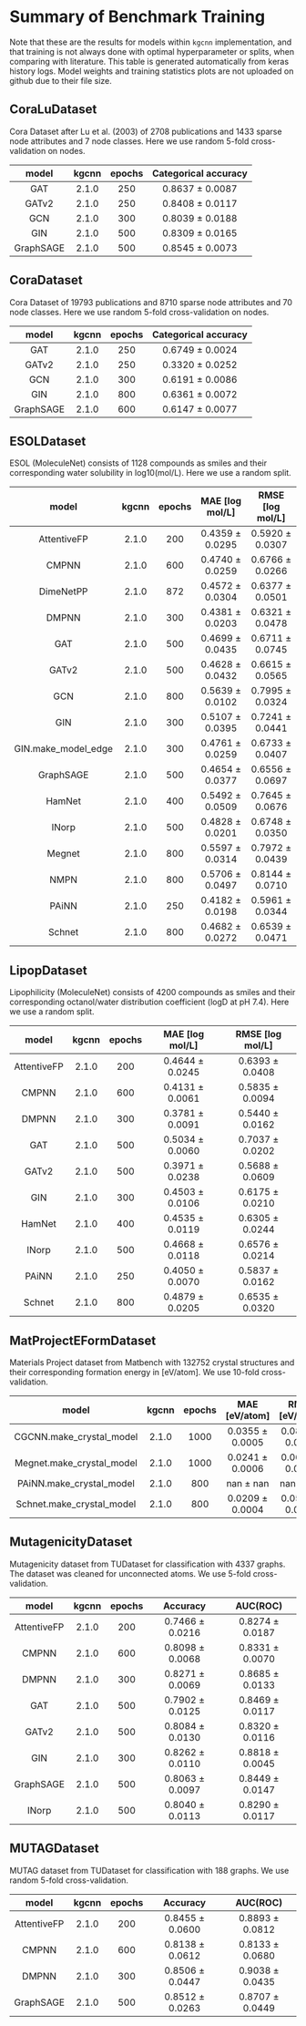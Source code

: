 # Summary of Benchmark Training

Note that these are the results for models within `kgcnn` implementation, and that training is not always done with optimal hyperparameter or splits, when comparing with literature.
This table is generated automatically from keras history logs.
Model weights and training statistics plots are not uploaded on github due to their file size.

## CoraLuDataset

Cora Dataset after Lu et al. (2003) of 2708 publications and 1433 sparse node attributes and 7 node classes. Here we use random 5-fold cross-validation  on nodes.

| model | kgcnn | epochs | Categorical accuracy | 
| :---: | :---: | :---: | :---: | 
| GAT | 2.1.0 | 250 | 0.8637 &pm; 0.0087  | 
| GATv2 | 2.1.0 | 250 | 0.8408 &pm; 0.0117  | 
| GCN | 2.1.0 | 300 | 0.8039 &pm; 0.0188  | 
| GIN | 2.1.0 | 500 | 0.8309 &pm; 0.0165  | 
| GraphSAGE | 2.1.0 | 500 | 0.8545 &pm; 0.0073  | 

## CoraDataset

Cora Dataset of 19793 publications and 8710 sparse node attributes and 70 node classes. Here we use random 5-fold cross-validation on nodes.

| model | kgcnn | epochs | Categorical accuracy | 
| :---: | :---: | :---: | :---: | 
| GAT | 2.1.0 | 250 | 0.6749 &pm; 0.0024  | 
| GATv2 | 2.1.0 | 250 | 0.3320 &pm; 0.0252  | 
| GCN | 2.1.0 | 300 | 0.6191 &pm; 0.0086  | 
| GIN | 2.1.0 | 800 | 0.6361 &pm; 0.0072  | 
| GraphSAGE | 2.1.0 | 600 | 0.6147 &pm; 0.0077  | 

## ESOLDataset

ESOL (MoleculeNet) consists of 1128 compounds as smiles and their corresponding water solubility in log10(mol/L). Here we use a random split.

| model | kgcnn | epochs | MAE [log mol/L] | RMSE [log mol/L] | 
| :---: | :---: | :---: | :---: | :---: | 
| AttentiveFP | 2.1.0 | 200 | 0.4359 &pm; 0.0295  | 0.5920 &pm; 0.0307  | 
| CMPNN | 2.1.0 | 600 | 0.4740 &pm; 0.0259  | 0.6766 &pm; 0.0266  | 
| DimeNetPP | 2.1.0 | 872 | 0.4572 &pm; 0.0304  | 0.6377 &pm; 0.0501  | 
| DMPNN | 2.1.0 | 300 | 0.4381 &pm; 0.0203  | 0.6321 &pm; 0.0478  | 
| GAT | 2.1.0 | 500 | 0.4699 &pm; 0.0435  | 0.6711 &pm; 0.0745  | 
| GATv2 | 2.1.0 | 500 | 0.4628 &pm; 0.0432  | 0.6615 &pm; 0.0565  | 
| GCN | 2.1.0 | 800 | 0.5639 &pm; 0.0102  | 0.7995 &pm; 0.0324  | 
| GIN | 2.1.0 | 300 | 0.5107 &pm; 0.0395  | 0.7241 &pm; 0.0441  | 
| GIN.make_model_edge | 2.1.0 | 300 | 0.4761 &pm; 0.0259  | 0.6733 &pm; 0.0407  | 
| GraphSAGE | 2.1.0 | 500 | 0.4654 &pm; 0.0377  | 0.6556 &pm; 0.0697  | 
| HamNet | 2.1.0 | 400 | 0.5492 &pm; 0.0509  | 0.7645 &pm; 0.0676  | 
| INorp | 2.1.0 | 500 | 0.4828 &pm; 0.0201  | 0.6748 &pm; 0.0350  | 
| Megnet | 2.1.0 | 800 | 0.5597 &pm; 0.0314  | 0.7972 &pm; 0.0439  | 
| NMPN | 2.1.0 | 800 | 0.5706 &pm; 0.0497  | 0.8144 &pm; 0.0710  | 
| PAiNN | 2.1.0 | 250 | 0.4182 &pm; 0.0198  | 0.5961 &pm; 0.0344  | 
| Schnet | 2.1.0 | 800 | 0.4682 &pm; 0.0272  | 0.6539 &pm; 0.0471  | 

## LipopDataset

Lipophilicity (MoleculeNet) consists of 4200 compounds as smiles and their corresponding octanol/water distribution coefficient (logD at pH 7.4). Here we use a random split.

| model | kgcnn | epochs | MAE [log mol/L] | RMSE [log mol/L] | 
| :---: | :---: | :---: | :---: | :---: | 
| AttentiveFP | 2.1.0 | 200 | 0.4644 &pm; 0.0245  | 0.6393 &pm; 0.0408  | 
| CMPNN | 2.1.0 | 600 | 0.4131 &pm; 0.0061  | 0.5835 &pm; 0.0094  | 
| DMPNN | 2.1.0 | 300 | 0.3781 &pm; 0.0091  | 0.5440 &pm; 0.0162  | 
| GAT | 2.1.0 | 500 | 0.5034 &pm; 0.0060  | 0.7037 &pm; 0.0202  | 
| GATv2 | 2.1.0 | 500 | 0.3971 &pm; 0.0238  | 0.5688 &pm; 0.0609  | 
| GIN | 2.1.0 | 300 | 0.4503 &pm; 0.0106  | 0.6175 &pm; 0.0210  | 
| HamNet | 2.1.0 | 400 | 0.4535 &pm; 0.0119  | 0.6305 &pm; 0.0244  | 
| INorp | 2.1.0 | 500 | 0.4668 &pm; 0.0118  | 0.6576 &pm; 0.0214  | 
| PAiNN | 2.1.0 | 250 | 0.4050 &pm; 0.0070  | 0.5837 &pm; 0.0162  | 
| Schnet | 2.1.0 | 800 | 0.4879 &pm; 0.0205  | 0.6535 &pm; 0.0320  | 

## MatProjectEFormDataset

Materials Project dataset from Matbench with 132752 crystal structures and their corresponding formation energy in [eV/atom]. We use 10-fold cross-validation.

| model | kgcnn | epochs | MAE [eV/atom] | RMSE [eV/atom] | 
| :---: | :---: | :---: | :---: | :---: | 
| CGCNN.make_crystal_model | 2.1.0 | 1000 | 0.0355 &pm; 0.0005  | 0.0851 &pm; 0.0035  | 
| Megnet.make_crystal_model | 2.1.0 | 1000 | 0.0241 &pm; 0.0006  | 0.0642 &pm; 0.0025  | 
| PAiNN.make_crystal_model | 2.1.0 | 800 | nan &pm; nan  | nan &pm; nan  | 
| Schnet.make_crystal_model | 2.1.0 | 800 | 0.0209 &pm; 0.0004  | 0.0514 &pm; 0.0028  | 

## MutagenicityDataset

Mutagenicity dataset from TUDataset for classification with 4337 graphs. The dataset was cleaned for unconnected atoms. We use 5-fold cross-validation.

| model | kgcnn | epochs | Accuracy | AUC(ROC) | 
| :---: | :---: | :---: | :---: | :---: | 
| AttentiveFP | 2.1.0 | 200 | 0.7466 &pm; 0.0216  | 0.8274 &pm; 0.0187  | 
| CMPNN | 2.1.0 | 600 | 0.8098 &pm; 0.0068  | 0.8331 &pm; 0.0070  | 
| DMPNN | 2.1.0 | 300 | 0.8271 &pm; 0.0069  | 0.8685 &pm; 0.0133  | 
| GAT | 2.1.0 | 500 | 0.7902 &pm; 0.0125  | 0.8469 &pm; 0.0117  | 
| GATv2 | 2.1.0 | 500 | 0.8084 &pm; 0.0130  | 0.8320 &pm; 0.0116  | 
| GIN | 2.1.0 | 300 | 0.8262 &pm; 0.0110  | 0.8818 &pm; 0.0045  | 
| GraphSAGE | 2.1.0 | 500 | 0.8063 &pm; 0.0097  | 0.8449 &pm; 0.0147  | 
| INorp | 2.1.0 | 500 | 0.8040 &pm; 0.0113  | 0.8290 &pm; 0.0117  | 

## MUTAGDataset

MUTAG dataset from TUDataset for classification with 188 graphs. We use random 5-fold cross-validation.

| model | kgcnn | epochs | Accuracy | AUC(ROC) | 
| :---: | :---: | :---: | :---: | :---: | 
| AttentiveFP | 2.1.0 | 200 | 0.8455 &pm; 0.0600  | 0.8893 &pm; 0.0812  | 
| CMPNN | 2.1.0 | 600 | 0.8138 &pm; 0.0612  | 0.8133 &pm; 0.0680  | 
| DMPNN | 2.1.0 | 300 | 0.8506 &pm; 0.0447  | 0.9038 &pm; 0.0435  | 
| GraphSAGE | 2.1.0 | 500 | 0.8512 &pm; 0.0263  | 0.8707 &pm; 0.0449  | 


